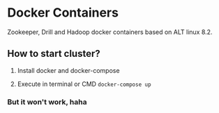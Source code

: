 # Docker Containers

Zookeeper, Drill and Hadoop docker containers based on ALT linux 8.2.

## How to start cluster?

1) Install docker and docker-compose

2) Execute in terminal or CMD `docker-compose up`

### But it won't work, haha
